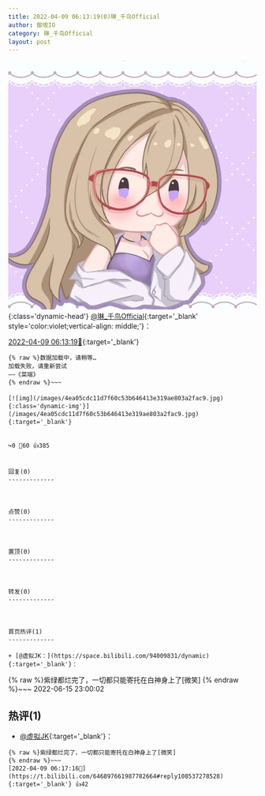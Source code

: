 ```yaml
---
title: 2022-04-09 06:13:19(0)琳_千鸟Official
author: 御坂IO
category: 琳_千鸟Official
layout: post
---
```


![img](/images/c0a88f85ebd0d056f37b114e0748e69556c8b488.jpg){:class='dynamic-head'}
[@琳_千鸟Official](https://space.bilibili.com/1620923329/dynamic){:target='_blank' style='color:violet;vertical-align: middle;'}：

[2022-04-09 06:13:19🔗](https://t.bilibili.com/646897661987782664){:target='_blank'}

~~~
{% raw %}数据加载中，请稍等…
加载失败，请重新尝试
——《菜端》
{% endraw %}~~~

[![img](/images/4ea05cdc11d7f60c53b646413e319ae803a2fac9.jpg){:class='dynamic-img'}](/images/4ea05cdc11d7f60c53b646413e319ae803a2fac9.jpg){:target='_blank'}


↪️0 💬60 👍385


回复(0)
-------------



点赞(0)
-------------



置顶(0)
-------------



转发(0)
-------------



首页热评(1)
-------------

+ [@虚拟JK：](https://space.bilibili.com/94009831/dynamic){:target='_blank'}：
~~~
{% raw %}紫绿都烂完了，一切都只能寄托在白神身上了[微笑]
{% endraw %}~~~
2022-06-15 23:00:02


热评(1)
-------------

+ [@虚拟JK](https://space.bilibili.com/94009831/dynamic){:target='_blank'}：
~~~
{% raw %}紫绿都烂完了，一切都只能寄托在白神身上了[微笑]
{% endraw %}~~~
[2022-04-09 06:17:16🔗](https://t.bilibili.com/646897661987782664#reply108537278528){:target='_blank'} 👍42


